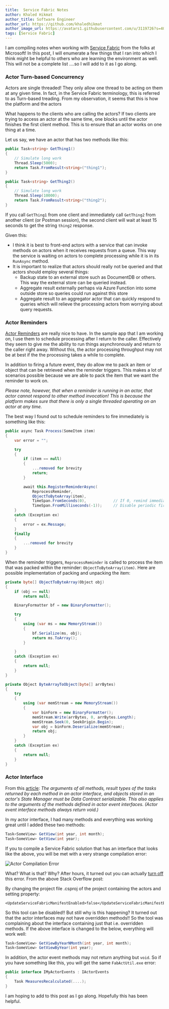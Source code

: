 ```yaml
---
title:  Service Fabric Notes
author: Khaled Hikmat
author_title: Software Engineer
author_url: https://github.com/khaledhikmat
author_image_url: https://avatars1.githubusercontent.com/u/3119726?s=400&u=090899e7b366dd702f9d0d5e483f20089010b25c&v=4
tags: [Service Fabric]
---
```


I am compiling notes when working with [Service Fabric](https://azure.microsoft.com/en-us/services/service-fabric/) from the folks at Microsoft! In this post, I will enumerate a few things that I ran into which I think might be helpful to others who are learning the environment as well. This will not be a complete list ....so I will add to it as I go along.

### Actor Turn-based Concurrency

Actors are single threaded! They only allow one thread to be acting on them at any given time. In fact, in the Service Fabric terminology, this is referred to as Turn-based treading. From my observation, it seems that this is how the platform and the actors 

What happens to the clients who are calling the actors? If two clients are trying to access an actor at the same time, one blocks until the actor finishes the first client method. This is to ensure that an actor works on one thing at a time. 

Let us say, we have an actor that has two methods like this:

```csharp
public Task<string> GetThing1()
{
    // Simulate long work
    Thread.Sleep(5000);
    return Task.FromResult<string>("thing1");
}

public Task<string> GetThing2()
{
    // Simulate long work
    Thread.Sleep(10000);
    return Task.FromResult<string>("thing2");
}
```

If you call `GetThing1` from one client and immediately call `GetThing2` from another client (or Postman session), the second client will wait at least 15 seconds to get the string `thing2` response.

Given this:

- I think it is best to front-end actors with a service that can invoke methods on actors when it receives requests from a queue. This way the service is waiting on actors to complete processing while it is in its `RunAsync` method.
- It is important to realize that actors should really not be queried and that actors should employ several things:
	- Backup state to an external store such as DocumentDB or others. This way the external store can be queried instead.
	- Aggregate result externally perhaps via Azure Function into some outside store so queries could run against this store
	- Aggregate result to an aggregator actor that can quickly respond to queries which will relieve the processing actors from worrying about query requests.

### Actor Reminders

[Actor Reminders](https://azure.microsoft.com/en-us/documentation/articles/service-fabric-reliable-actors-timers-reminders/) are really nice to have. In the sample app that I am working on, I use them to schedule processing after I return to the caller. Effectively they seem to give me the ability to run things asynchronously and return to the caller right away. Without this, the actor processing throughput may not be at best if the the processing takes a while to complete. 
   
In addition to firing a future event, they do allow me to pack an item or object that can be retrieved when the reminder triggers. This makes a lot of scenarios possible because we are able to pack the item that we want the reminder to work on.
  
*Please note, however, that when a reminder is running in an actor, that actor cannot respond to other method invocation! This is because the platform makes sure that there is only a single threaded operating on an actor at any time.* 

The best way I found out to schedule reminders to fire immediately is something like this:

```csharp
public async Task Process(SomeItem item)
{
	var error = "";

	try
	{
		if (item == null)
		{
			...removed for brevity
			return;
		}

		await this.RegisterReminderAsync(
			ReprocessReminder,
			ObjectToByteArray(item),
			TimeSpan.FromSeconds(0),            // If 0, remind immediately
			TimeSpan.FromMilliseconds(-1));     // Disable periodic firing
	}
	catch (Exception ex)
	{
		error = ex.Message;
	}
	finally
	{
		...removed for brevity
	}
}
``` 
When the reminder triggers, `ReprocessReminder` is called to process the item that was packed within the reminder: `ObjectToByteArray(item)`. Here are possible implementation of packing and unpacking the item:

```csharp
private byte[] ObjectToByteArray(Object obj)
{
    if (obj == null)
        return null;

    BinaryFormatter bf = new BinaryFormatter();

    try
    {
        using (var ms = new MemoryStream())
        {
            bf.Serialize(ms, obj);
            return ms.ToArray();
        }

    }
    catch (Exception ex)
    {
        return null;
    }
}

private Object ByteArrayToObject(byte[] arrBytes)
{
    try
    {
        using (var memStream = new MemoryStream())
        {
            var binForm = new BinaryFormatter();
            memStream.Write(arrBytes, 0, arrBytes.Length);
            memStream.Seek(0, SeekOrigin.Begin);
            var obj = binForm.Deserialize(memStream);
            return obj;
        }
    }
    catch (Exception ex)
    {
        return null;
    }
}
```

### Actor Interface

From this [article](https://azure.microsoft.com/en-us/documentation/articles/service-fabric-reliable-actors-notes-on-actor-type-serialization/): *The arguments of all methods, result types of the tasks returned by each method in an actor interface, and objects stored in an actor's State Manager must be Data Contract serializable. This also applies to the arguments of the methods defined in actor event interfaces. (Actor event interface methods always return void.)* 

In my actor interface, I had many methods and everything was working great until I added these two methods:

```csharp
Task<SomeView> GetView(int year, int month);
Task<SomeView> GetView(int year);
```
If you to compile a Service Fabric solution that has an interface that looks like the above, you will be met with a very strange compilation error:

![Actor Compilation Error](http://i.imgur.com/cO972hG.png)

What? What is that? Why? After hours, it turned out you can actually [turn off](http://stackoverflow.com/questions/35820191/how-to-ignore-a-servicetype-from-servicefabric-manifest-file-on-build-deploy) this error. From the above Stack Overflow post:

By changing the project file .csproj of the project containing the actors and setting property:

```
<UpdateServiceFabricManifestEnabled>false</UpdateServiceFabricManifestEnabled>
```


So this tool can be disabled!! But still why is this happening? It turned out that the actor interfaces may not have overridden methods!! So the tool was complaining about the interface containing just that i.e. overridden methods. If the above interface is changed to the below, everything will work well:

```csharp
Task<SomeView> GetViewByYearNMonth(int year, int month);
Task<SomeView> GetViewByYear(int year);
```

In addition, the actor event methods may not return anything but `void`. So if you have something like this, you will get the same `FabActUtil.exe` error:

```csharp
public interface IMyActorEvents : IActorEvents
{
	Task MeasuresRecalculated(....);
}
```

I am hoping to add to this post as I go along. Hopefully this has been helpful.
 